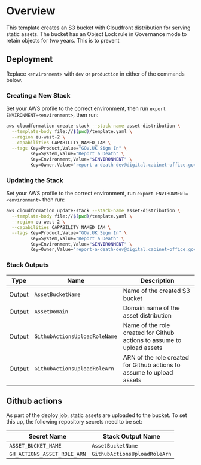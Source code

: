 # Overview

This template creates an S3 bucket with Cloudfront distribution for serving static assets. The bucket has an Object Lock
rule in Governance mode to retain objects for two years. This is to prevent

## Deployment

Replace `<environment>` with `dev` or `production` in either of the commands below.

### Creating a New Stack

Set your AWS profile to the correct environment, then run `export ENVIRONMENT=<environment>`, then run:

```bash
aws cloudformation create-stack --stack-name asset-distribution \
  --template-body file://$(pwd)/template.yaml \
  --region eu-west-2 \
  --capabilities CAPABILITY_NAMED_IAM \
  --tags Key=Product,Value="GOV.UK Sign In" \
         Key=System,Value="Report a Death" \
         Key=Environment,Value="$ENVIRONMENT" \
         Key=Owner,Value="report-a-death-dev@digital.cabinet-office.gov.uk"
```

### Updating the Stack

Set your AWS profile to the correct environment, run `export ENVIRONMENT=<environment>` then run:

```bash
aws cloudformation update-stack --stack-name asset-distribution \
  --template-body file://$(pwd)/template.yaml \
  --region eu-west-2 \
  --capabilities CAPABILITY_NAMED_IAM \
  --tags Key=Product,Value="GOV.UK Sign In" \
         Key=System,Value="Report a Death" \
         Key=Environment,Value="$ENVIRONMENT" \
         Key=Owner,Value="report-a-death-dev@digital.cabinet-office.gov.uk"
```

### Stack Outputs

| Type   | Name                          | Description                                                            |
|--------|-------------------------------|------------------------------------------------------------------------|
| Output | `AssetBucketName`             | Name of the created S3 bucket                                          |
| Output | `AssetDomain`                 | Domain name of the asset distribution                                  |
| Output | `GithubActionsUploadRoleName` | Name of the role created for Github actions to assume to upload assets |
| Output | `GithubActionsUploadRoleArn`  | ARN of the role created for Github actions to assume to upload assets  |

## Github actions

As part of the deploy job, static assets are uploaded to the bucket. To set this up, the following repository secrets
need to be set:

| Secret Name                 | Stack Output Name            |
|-----------------------------|------------------------------|
| `ASSET_BUCKET_NAME`         | `AssetBucketName`            |
| `GH_ACTIONS_ASSET_ROLE_ARN` | `GithubActionsUploadRoleArn` |